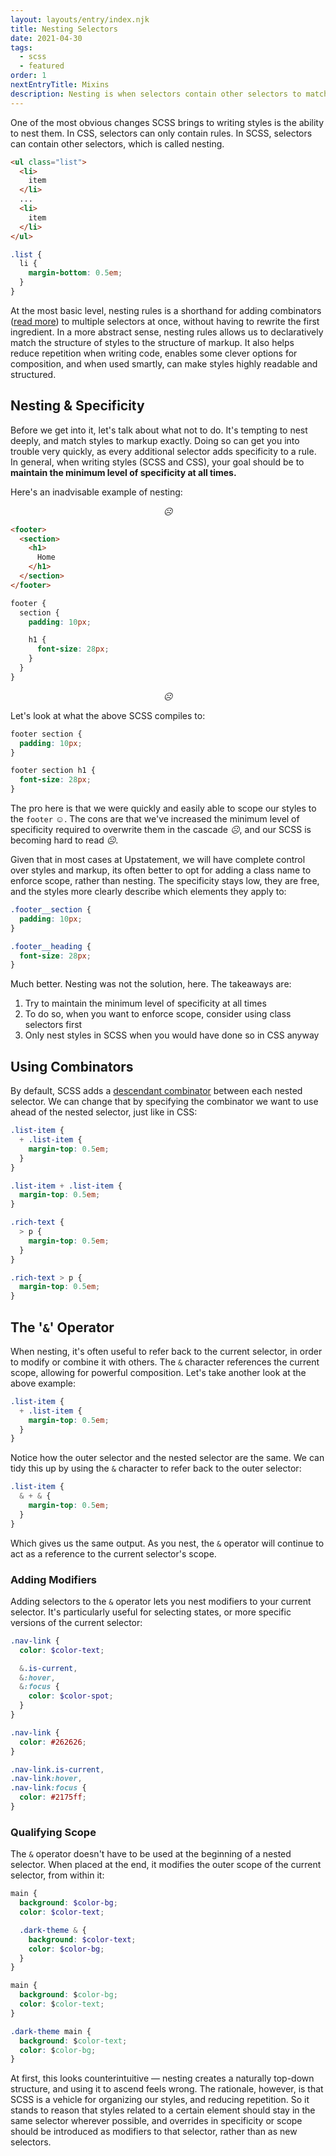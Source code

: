 ```yaml
---
layout: layouts/entry/index.njk
title: Nesting Selectors
date: 2021-04-30
tags:
  - scss
  - featured
order: 1
nextEntryTitle: Mixins
description: Nesting is when selectors contain other selectors to match the structure of the markup.
---
```


One of the most obvious changes SCSS brings to writing styles is the ability to nest them. In CSS, selectors can only contain rules. In SCSS, selectors can contain other selectors, which is called nesting.

<div class="two-up-code">

```html
<ul class="list">
  <li>
    item
  </li>
  ...
  <li>
    item
  </li>
</ul>
```

```scss
.list {
  li {
    margin-bottom: 0.5em;
  }
}
```

</div>

At the most basic level, nesting rules is a shorthand for adding combinators ([read more](/entries/what-is-css/#descendant-combinator%3A-%5Bspace%5D)) to multiple selectors at once, without having to rewrite the first ingredient. In a more abstract sense, nesting rules allows us to declaratively match the structure of styles to the structure of markup. It also helps reduce repetition when writing code, enables some clever options for composition, and when used smartly, can make styles highly readable and structured.

## Nesting & Specificity

Before we get into it, let's talk about what not to do. It's tempting to nest deeply, and match styles to markup exactly. Doing so can get you into trouble very quickly, as every additional selector adds specificity to a rule. In general, when writing styles (SCSS and CSS), your goal should be to **maintain the minimum level of specificity at all times.**

Here's an inadvisable example of nesting:

<p style="text-align: center;"><i>☹</i></p>

<div class="two-up-code">

```html
<footer>
  <section>
    <h1>
      Home
    </h1>
  </section>
</footer>
```

```scss
footer {
  section {
    padding: 10px;

    h1 {
      font-size: 28px;
    }
  }
}
```

</div>

<p style="text-align: center;"><i>☹</i></p>

Let's look at what the above SCSS compiles to:

```css
footer section {
  padding: 10px;
}

footer section h1 {
  font-size: 28px;
}
```

The pro here is that we were quickly and easily able to scope our styles to the `footer` <i>☺</i>. The cons are that we've increased the minimum level of specificity required to overwrite them in the cascade <i>☹</i>, and our SCSS is becoming hard to read <i>☹</i>.

Given that in most cases at Upstatement, we will have complete control over styles and markup, its often better to opt for adding a class name to enforce scope, rather than nesting. The specificity stays low, they are free, and the styles more clearly describe which elements they apply to:

```scss
.footer__section {
  padding: 10px;
}

.footer__heading {
  font-size: 28px;
}
```

Much better. Nesting was not the solution, here. The takeaways are:

1. Try to maintain the minimum level of specificity at all times
1. To do so, when you want to enforce scope, consider using class selectors first
1. Only nest styles in SCSS when you would have done so in CSS anyway

## Using Combinators

By default, SCSS adds a [descendant combinator](/entries/what-is-css/#descendant-combinator%3A-%5Bspace%5D) between each nested selector. We can change that by specifying the combinator we want to use ahead of the nested selector, just like in CSS:

<div class="two-up-code">

```scss
.list-item {
  + .list-item {
    margin-top: 0.5em;
  }
}
```

```css
.list-item + .list-item {
  margin-top: 0.5em;
}
```

</div>

<div class="two-up-code">

```scss
.rich-text {
  > p {
    margin-top: 0.5em;
  }
}
```

```css
.rich-text > p {
  margin-top: 0.5em;
}
```

</div>

## The '`&`' Operator

When nesting, it's often useful to refer back to the current selector, in order to modify or combine it with others. The `&` character references the current scope, allowing for powerful composition. Let's take another look at the above example:

```scss
.list-item {
  + .list-item {
    margin-top: 0.5em;
  }
}
```

Notice how the outer selector and the nested selector are the same. We can tidy this up by using the `&` character to refer back to the outer selector:

```scss
.list-item {
  & + & {
    margin-top: 0.5em;
  }
}
```

Which gives us the same output. As you nest, the `&` operator will continue to act as a reference to the current selector's scope.

### Adding Modifiers

Adding selectors to the `&` operator lets you nest modifiers to your current selector. It's particularly useful for selecting states, or more specific versions of the current selector:

<div class="two-up-code">

```scss
.nav-link {
  color: $color-text;

  &.is-current,
  &:hover,
  &:focus {
    color: $color-spot;
  }
}
```

```css
.nav-link {
  color: #262626;
}

.nav-link.is-current,
.nav-link:hover,
.nav-link:focus {
  color: #2175ff;
}
```

</div>

### Qualifying Scope

The `&` operator doesn't have to be used at the beginning of a nested selector. When placed at the end, it modifies the outer scope of the current selector, from within it:

<div class="two-up-code">

```scss
main {
  background: $color-bg;
  color: $color-text;

  .dark-theme & {
    background: $color-text;
    color: $color-bg;
  }
}
```

```css
main {
  background: $color-bg;
  color: $color-text;
}

.dark-theme main {
  background: $color-text;
  color: $color-bg;
}
```

</div>

At first, this looks counterintuitive &mdash; nesting creates a naturally top-down structure, and using it to ascend feels wrong. The rationale, however, is that SCSS is a vehicle for organizing our styles, and reducing repetition. So it stands to reason that styles related to a certain element should stay in the same selector wherever possible, and overrides in specificity or scope should be introduced as modifiers to that selector, rather than as new selectors.
